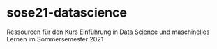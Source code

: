 # sose21-datascience
Ressourcen für den Kurs Einführung in Data Science und maschinelles Lernen im Sommersemester 2021
